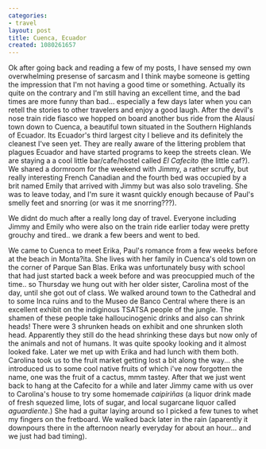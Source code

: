 ```yaml
---
categories:
- travel
layout: post
title: Cuenca, Ecuador
created: 1080261657
---
```

Ok after going back and reading a few of my posts, I have sensed my own overwhelming presense of sarcasm and I think maybe someone is getting the impression that I'm not having a good time or something. Actually its quite on the contrary and I'm still having an excellent time, and the bad times are more funny than bad... especially a few days later when you can retell the stories to other travelers and enjoy a good laugh.  After the devil's nose train ride fiasco we hopped on board another bus ride from the Alausí town down to Cuenca, a beautiful town situated in the Southern Highlands of Ecuador.  Its Ecuador's third largest city I believe and its definitely the cleanest I've seen yet. They are really aware of the littering problem that plagues Ecuador and have started programs to keep the streets clean.  We are staying a a cool little bar/cafe/hostel called  <em>El Cafecito</em> (the little caf?).  We shared a dormroom for the weekend with Jimmy, a rather scruffy, but really interesting French Canadian and the fourth bed was occupied by a brit named Emily that arrived with Jimmy but was also solo traveling. She was to leave today, and I'm sure it wasnt quickly enough because of Paul's smelly feet and snorring (or was it me snorring???).   

We didnt do much after a really long day of travel.  Everyone including Jimmy and Emily who were also on the train ride earlier today were pretty grouchy and tired.. we drank a few beers and went to bed.     

We came to Cuenca to meet Erika, Paul's romance from a few weeks before at the beach in Monta?ita. She lives with her family in Cuenca's old town on the corner of Parque San Blas. Erika was unfortunately busy with school that had just started back a week before and was preocuppied much of the time.. so Thursday we hung out with her older sister, Carolina most of the day, until she got out of class.  We walked around town to the Cathedral and to some Inca ruins and to the Museo de Banco Central where there is an excellent exhibit on the indiginous TSATSA people of the jungle.  The shamen of these people take halloucinogenic drinks and also can shrink heads!  There were 3 shrunken heads on exhibit and one shrunken sloth head. Apparently they still do the head shrinking these days but now only of the animals and not of humans. It was quite spooky looking and it almost looked fake.  Later we met up with Erika and had lunch with them both.  Carolina took us to the fruit market getting lost a bit along the way... she introduced us to some cool native fruits of which i've now forgotten the name, one was the fruit of a cactus, mmm tastey. After that we just went back to hang at the Cafecito for a while and later Jimmy came with us over to Carolina's house to try some homemade <em>caipiriñas </em>(a liquor drink made of fresh squezed lime, lots of sugar, and local sugarcane liquor called <em>aguardiente</em>.)  She had a guitar laying around so I picked a few tunes to whet my fingers on the fretboard.  We walked back later in the rain  (aparently it downpours there in the afternoon nearly everyday for about an hour... and we just had bad timing).  
